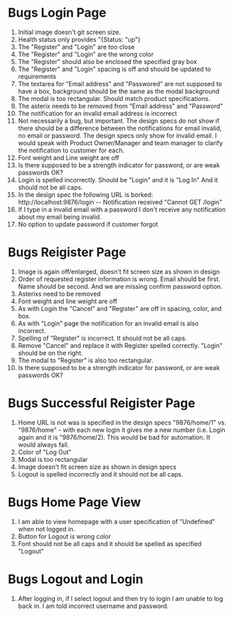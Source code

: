 # Bugs Login Page
1. Initial image doesn't git screen size. 
2. Health status only provides "{Status: "up"}
3. The "Register" and "Login" are too close
4. The "Register" and "Login" are the wrong color
5. The "Register" should also be enclosed the specified gray box
6. The "Register" and "Login" spacing is off and should be updated to requirements
7. The textarea for "Email address" and "Passwored" are not supposed to have a box, background should be the same as the modal background
8. The modal is too rectangular. Should match product specifications.
9. The asterix needs to be removed from "Email address" and "Password"
10. The notification for an invalid email address is incorrect
11. Not necessarily a bug, but important. The design specs do not show if there should be a difference between the notifications for email invalid, no email or password. The design specs only show for invalid email. I would speak with Product Owner/Manager and team manager to clarify the notification to customer for each. 
12. Font weight and Line weight are off
13. Is there supposed to be a strength indicator for password, or are weak passwords OK?
14. Login is spelled incorrectly. Should be "Login" and it is "Log In" And it should not be all caps.
15. In the design spec the following URL is borked: http://localhost:9876/login -- Notification received "Cannot GET /login"
16. If I type in a invalid email with a password I don't receive any notification about my email being invalid.
17. No option to update password if customer forgot

# Bugs Reigister Page
1. Image is again off/enlarged, doesn't fit screen size as shown in design
2. Order of requested register information is wrong. Email should be first. Name should be second. And we are missing confirm password option.
3. Asterixs need to be removed 
4. Font weight and line weight are off
5. As with Login the "Cancel" and "Register" are off in spacing, color, and box. 
6. As with "Login" page the notification for an invalid email is also incorrect.
7. Spelling of "Register" is incorrect. It should not be all caps.
8. Remove "Cancel" and replace it with Register spelled correctly. "Login" should be on the right.
9. The modal to "Register" is also too rectangular.
10. Is there supposed to be a strength indicator for password, or are weak passwords OK?

# Bugs Successful Reigister Page
1. Home URL is not was is specified in the design specs "9876/home/1" vs. "9876/home" - with each new login it gives me a new number (i.e. Login again and it is "9876/home/2). This would be bad for automation. It would always fail.
2. Color of "Log Out"
3. Modal is too rectangular
4. Image doesn't fit screen size as shown in design specs
5. Logout is spelled incorrectly and it should not be all caps.

# Bugs Home Page View
1. I am able to view homepage with a user specification of "Undefined" when not logged in.
2. Button for Logout is wrong color
3. Font should not be all caps and it should be spelled as specified "Logout"


# Bugs Logout and Login
1. After logging in, if I select logout and then try to login I am unable to log back in. I am told incorrect username and password.